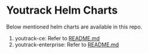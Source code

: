 # Youtrack Helm Charts

Below mentioned helm charts are available in this repo. 

1. youtrack-ce: Refer to [README.md](./charts/youtrack-ce/README.md)
2. youtrack-enterprise: Refer to [README.md](./charts/youtrack-enterprise/README.md)

